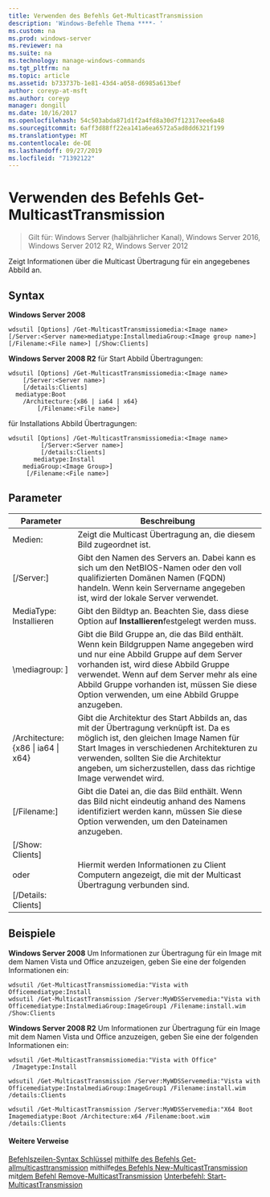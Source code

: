 ```yaml
---
title: Verwenden des Befehls Get-MulticastTransmission
description: 'Windows-Befehle Thema ****- '
ms.custom: na
ms.prod: windows-server
ms.reviewer: na
ms.suite: na
ms.technology: manage-windows-commands
ms.tgt_pltfrm: na
ms.topic: article
ms.assetid: b733737b-1e81-43d4-a058-d6985a613bef
author: coreyp-at-msft
ms.author: coreyp
manager: dongill
ms.date: 10/16/2017
ms.openlocfilehash: 54c503abda871d1f2a4fd8a30d7f12317eee6a48
ms.sourcegitcommit: 6aff3d88ff22ea141a6ea6572a5ad8dd6321f199
ms.translationtype: MT
ms.contentlocale: de-DE
ms.lasthandoff: 09/27/2019
ms.locfileid: "71392122"
---
```

# <a name="using-the-get-multicasttransmission-command"></a>Verwenden des Befehls Get-MulticastTransmission

>Gilt für: Windows Server (halbjährlicher Kanal), Windows Server 2016, Windows Server 2012 R2, Windows Server 2012

Zeigt Informationen über die Multicast Übertragung für ein angegebenes Abbild an.
## <a name="syntax"></a>Syntax
**Windows Server 2008**
```
wdsutil [Options] /Get-MulticastTransmissiomedia:<Image name> [/Server:<Server name>mediatype:InstallmediaGroup:<Image group name>] 
[/Filename:<File name>] [/Show:Clients]
```
**Windows Server 2008 R2** für Start Abbild Übertragungen:
```
wdsutil [Options] /Get-MulticastTransmissiomedia:<Image name>
    [/Server:<Server name>]
    [/details:Clients]
  mediatype:Boot
    /Architecture:{x86 | ia64 | x64}
        [/Filename:<File name>]
```
für Installations Abbild Übertragungen:
```
wdsutil [Options] /Get-MulticastTransmissiomedia:<Image name>
         [/Server:<Server name>]
         [/details:Clients]
       mediatype:Install
    mediaGroup:<Image Group>]
     [/Filename:<File name>]
```
## <a name="parameters"></a>Parameter
|Parameter|Beschreibung|
|-------|--------|
Medien: <Image name>|Zeigt die Multicast Übertragung an, die diesem Bild zugeordnet ist.|
|[/Server:<Server name>]|Gibt den Namen des Servers an. Dabei kann es sich um den NetBIOS-Namen oder den voll qualifizierten Domänen Namen (FQDN) handeln. Wenn kein Servername angegeben ist, wird der lokale Server verwendet.|
MediaType: Installieren|Gibt den Bildtyp an. Beachten Sie, dass diese Option auf **Installieren**festgelegt werden muss.|
|\mediagroup: <Image group name>]|Gibt die Bild Gruppe an, die das Bild enthält. Wenn kein Bildgruppen Name angegeben wird und nur eine Abbild Gruppe auf dem Server vorhanden ist, wird diese Abbild Gruppe verwendet. Wenn auf dem Server mehr als eine Abbild Gruppe vorhanden ist, müssen Sie diese Option verwenden, um eine Abbild Gruppe anzugeben.|
|/Architecture: {x86 &#124; ia64 &#124; x64}|Gibt die Architektur des Start Abbilds an, das mit der Übertragung verknüpft ist. Da es möglich ist, den gleichen Image Namen für Start Images in verschiedenen Architekturen zu verwenden, sollten Sie die Architektur angeben, um sicherzustellen, dass das richtige Image verwendet wird.|
|[/Filename:<File name>]|Gibt die Datei an, die das Bild enthält. Wenn das Bild nicht eindeutig anhand des Namens identifiziert werden kann, müssen Sie diese Option verwenden, um den Dateinamen anzugeben.|
|[/Show: Clients]<br /><br />oder<br /><br />[/Details: Clients]|Hiermit werden Informationen zu Client Computern angezeigt, die mit der Multicast Übertragung verbunden sind.|
## <a name="BKMK_examples"></a>Beispiele
**Windows Server 2008** Um Informationen zur Übertragung für ein Image mit dem Namen Vista und Office anzuzeigen, geben Sie eine der folgenden Informationen ein:
```
wdsutil /Get-MulticastTransmissiomedia:"Vista with Officemediatype:Install
wdsutil /Get-MulticastTransmission /Server:MyWDSServemedia:"Vista with Officemediatype:InstalmediaGroup:ImageGroup1 /Filename:install.wim /Show:Clients
```
**Windows Server 2008 R2** Um Informationen zur Übertragung für ein Image mit dem Namen Vista und Office anzuzeigen, geben Sie eine der folgenden Informationen ein:
```
wdsutil /Get-MulticastTransmissiomedia:"Vista with Office"
 /Imagetype:Install
```
```
wdsutil /Get-MulticastTransmission /Server:MyWDSServemedia:"Vista with Officemediatype:InstalmediaGroup:ImageGroup1 /Filename:install.wim /details:Clients
```
```
wdsutil /Get-MulticastTransmission /Server:MyWDSServemedia:"X64 Boot Imagemediatype:Boot /Architecture:x64 /Filename:boot.wim /details:Clients
```
#### <a name="additional-references"></a>Weitere Verweise
[Befehlszeilen-Syntax Schlüssel](command-line-syntax-key.md)
[mithilfe des Befehls Get-allmulticasttransmission](using-the-get-allmulticasttransmissions-command.md)
 mithilfe[des Befehls New-MulticastTransmission](using-the-new-multicasttransmission-command.md)
 mit[dem Befehl Remove-MulticastTransmission](using-the-remove-multicasttransmission-command.md)
[ Unterbefehl: Start-MulticastTransmission](subcommand-start-multicasttransmission.md)
